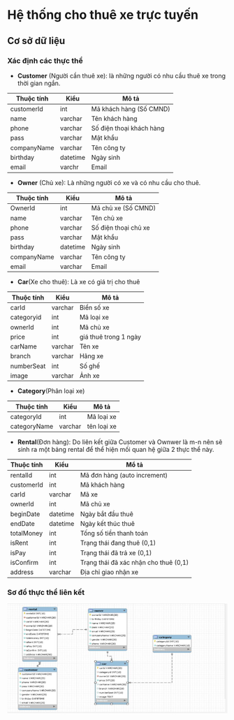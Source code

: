 # Hệ thống cho thuê xe trực tuyến 

## Cơ sở dữ liệu


### Xác định các thực thể

* **Customer** (Người cần thuê xe): là những người có nhu cầu thuê xe trong thời gian ngắn.

Thuộc tính | Kiểu|Mô tả
-----------|------|-----
customerId|int |Mã khách hàng (Số CMND)
name|varchar|Tên khách hàng
phone|varchar|Số điện thoại khách hàng
pass|varchar|Mật khẩu
companyName|varchar|Tên công ty
birthday|datetime|Ngày sinh
email|varchr|Email

* **Owner** (Chủ xe): Là những người có xe và có nhu cầu cho thuê.

Thuộc tính|Kiểu|Mô tả
---|--|--
OwnerId|int|Mã chủ xe (Số CMND)
name|varchar|Tên chủ xe
phone|varchar|Số điện thoại chủ xe
pass|varchar|Mật khẩu
birthday|datetime|Ngày sinh
companyName|varchar|Tên công ty
email|varchar|Email
 * **Car**(Xe cho thuê): Là xe có giá trị cho thuê
 
 Thuộc tính|Kiểu|Mô tả
 -|-|-
 carId|varchar|Biển số xe
 categoryid|int|Mã loại xe
 ownerId|int|Mã chủ xe
 price|int|giá thuê trong 1 ngày
 carName|varchar|Tên xe
 branch|varchar|Hãng xe
 numberSeat|int|Số ghế
 image|varchar|Ảnh xe
 
 * **Category**(Phân loại xe)

 Thuộc tính|Kiểu|Mô tả
 -|-|-
 categoryId|int|Mã loại xe
 categoryName|varchar|tên loại xe


* **Rental**(Đơn hàng): Do liên kết giữa Customer và Ownwer là m-n nên sẽ sinh ra một bảng rental để thể hiện mối quan hệ giữa 2 thực thể này.

Thuộc tính | Kiểu | Mổ tả
--|--|--
rentalId|int| Mã đơn hàng (auto increment)
customerId|int|Mã khách hàng
carId| varchar|Mã xe
ownerId|int|Mã chủ xe
beginDate|datetime|Ngày bắt đầu thuê
endDate|datetime|Ngày kết thúc thuê
totalMoney|int|Tống số tiền thanh toán
isRent|int|Trạng thái đang thuê (0,1)
isPay|int|Trạng thái đã trả xe (0,1)
isConfirm|int|Trạng thái đã xác nhận cho thuê (0,1)
address|varchar|Địa chỉ giao nhận xe


### Sơ đồ thực thể liên kết
![CSDL](db.JPG)




